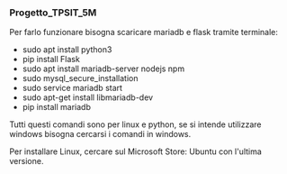### Progetto_TPSIT_5M

Per farlo funzionare bisogna scaricare mariadb e flask tramite terminale:

- sudo apt install python3
- pip install Flask
- sudo apt install mariadb-server nodejs npm
- sudo mysql_secure_installation
- sudo service mariadb start
- sudo apt-get install libmariadb-dev
- pip install mariadb

Tutti questi comandi sono per linux e python, se si intende utilizzare windows bisogna cercarsi i comandi in windows.

Per installare Linux, cercare sul Microsoft Store: Ubuntu con l'ultima versione.